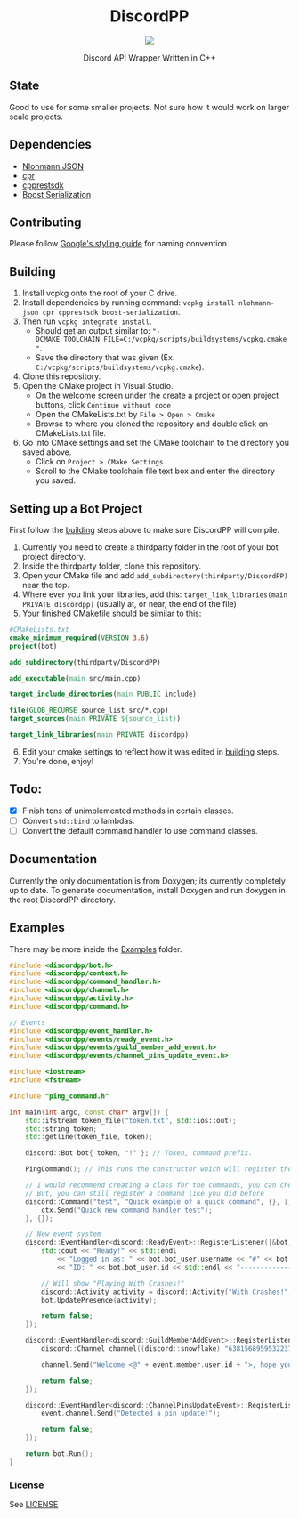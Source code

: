 <h1 align="center">DiscordPP</h1>
<p align="center">
  <a href="https://ci.appveyor.com/project/SeanOMik/discordpp">
    <img src="https://ci.appveyor.com/api/projects/status/8e23w925eqahmub6?svg=true">
  </a>
</p>
<p align="center">
Discord API Wrapper Written in C++  
</p>

## State
Good to use for some smaller projects. Not sure how it would work on larger scale projects.

## Dependencies
- [Nlohmann JSON](https://github.com/nlohmann/json)
- [cpr](https://github.com/whoshuu/cpr)
- [cpprestsdk](https://github.com/microsoft/cpprestsdk.git)
- [Boost Serialization](https://www.boost.org/doc/libs/1_72_0/libs/serialization/doc/index.html)

## Contributing
Please follow [Google's styling guide](https://google.github.io/styleguide/cppguide.html#Naming) for naming convention.

## Building
1. Install vcpkg onto the root of your C drive.
2. Install dependencies by running command: `vcpkg install nlohmann-json cpr cpprestsdk boost-serialization`.
3. Then run `vcpkg integrate install`.
    * Should get an output similar to: `"-DCMAKE_TOOLCHAIN_FILE=C:/vcpkg/scripts/buildsystems/vcpkg.cmake"`.
    * Save the directory that was given (Ex. `C:/vcpkg/scripts/buildsystems/vcpkg.cmake`).
4. Clone this repository.
5. Open the CMake project in Visual Studio.
    * On the welcome screen under the create a project or open project buttons, click `Continue without code`
    * Open the CMakeLists.txt by `File > Open > Cmake`
    * Browse to where you cloned the repository and double click on CMakeLists.txt file.
6. Go into CMake settings and set the CMake toolchain to the directory you saved above.
    * Click on `Project > CMake Settings`
    * Scroll to the CMake toolchain file text box and enter the directory you saved.
## Setting up a Bot Project
First follow the [building](#Building) steps above to make sure DiscordPP will compile.
1. Currently you need to create a thirdparty folder in the root of your bot project directory.
2. Inside the thirdparty folder, clone this repository.
3. Open your CMake file and add `add_subdirectory(thirdparty/DiscordPP)` near the top.
4. Where ever you link your libraries, add this: `target_link_libraries(main PRIVATE discordpp)` (usually at, or near, the end of the file)
5. Your finished CMakefile should be similar to this:
```cmake
#CMakeLists.txt
cmake_minimum_required(VERSION 3.6)
project(bot)

add_subdirectory(thirdparty/DiscordPP)

add_executable(main src/main.cpp)

target_include_directories(main PUBLIC include)

file(GLOB_RECURSE source_list src/*.cpp)
target_sources(main PRIVATE ${source_list})

target_link_libraries(main PRIVATE discordpp)
```
6. Edit your cmake settings to reflect how it was edited in [building](#Building) steps.
7. You're done, enjoy!

## Todo:
- [x] Finish tons of unimplemented methods in certain classes.
- [ ] Convert `std::bind` to lambdas.
- [ ] Convert the default command handler to use command classes.

## Documentation
Currently the only documentation is from Doxygen; its currently completely up to date. To generate documentation, install Doxygen and run doxygen in the root DiscordPP directory.

## Examples
There may be more inside the [Examples](examples) folder.
```cpp
#include <discordpp/bot.h>
#include <discordpp/context.h>
#include <discordpp/command_handler.h>
#include <discordpp/channel.h>
#include <discordpp/activity.h>
#include <discordpp/command.h>

// Events
#include <discordpp/event_handler.h>
#include <discordpp/events/ready_event.h>
#include <discordpp/events/guild_member_add_event.h>
#include <discordpp/events/channel_pins_update_event.h>

#include <iostream>
#include <fstream>

#include "ping_command.h"

int main(int argc, const char* argv[]) {
	std::ifstream token_file("token.txt", std::ios::out);
	std::string token;
	std::getline(token_file, token);

	discord::Bot bot{ token, "!" }; // Token, command prefix.

	PingCommand(); // This runs the constructor which will register the command.

	// I would recommend creating a class for the commands, you can check that in the examples folder
	// But, you can still register a command like you did before
	discord::Command("test", "Quick example of a quick command", {}, [](discord::Context ctx) {
		ctx.Send("Quick new command handler test");
	}, {});

	// New event system
	discord::EventHandler<discord::ReadyEvent>::RegisterListener([&bot](discord::ReadyEvent event)->bool {
		std::cout << "Ready!" << std::endl
			<< "Logged in as: " << bot.bot_user.username << "#" << bot.bot_user.discriminator << std::endl
			<< "ID: " << bot.bot_user.id << std::endl << "-----------------------------" << std::endl;

		// Will show "Playing With Crashes!"
		discord::Activity activity = discord::Activity("With Crashes!", discord::presence::ActivityType::GAME, discord::presence::Status::idle);
		bot.UpdatePresence(activity);

		return false;
	});

	discord::EventHandler<discord::GuildMemberAddEvent>::RegisterListener([](discord::GuildMemberAddEvent event)->bool {
		discord::Channel channel((discord::snowflake) "638156895953223714");

		channel.Send("Welcome <@" + event.member.user.id + ">, hope you enjoy!");

		return false;
	});

	discord::EventHandler<discord::ChannelPinsUpdateEvent>::RegisterListener([](discord::ChannelPinsUpdateEvent event)->bool {
		event.channel.Send("Detected a pin update!");

		return false;
	});

	return bot.Run();
}
```

### License 
See [LICENSE](LICENSE.md)

